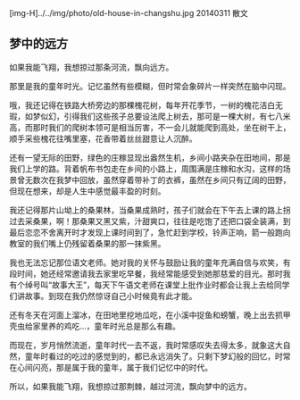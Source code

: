 [img-H]../../img/photo/old-house-in-changshu.jpg
20140311
散文

## 梦中的远方

如果我能飞翔，我想掠过那条河流，飘向远方。

那里是我的童年时光。记忆虽然有些模糊，但时常会象碎片一样突然在脑中闪现。

哦，我还记得在铁路大桥旁边的那棵槐花树，每年开花季节，一树的槐花洁白无瑕，如梦似幻，引得我们这些孩子总要设法爬上树去，那可是一棵大树，有七八米高，而那时我们的爬树本领可是相当厉害，不一会儿就能爬到高处，坐在树干上，顺手采些槐花往嘴里塞，花香带着丝丝甜意让人沉醉。

还有一望无际的田野，绿色的庄稼显现出盎然生机，乡间小路夹杂在田地间，那是我们上学的路。背着帆布书包走在乡间的小路上，周围满是庄稼和水沟，这样的场景曾无数次在我梦中回放，虽然穿着带补丁的衣裤，虽然在乡间只有辽阔的田野，但现在想来，却是人生中感觉最丰盈的时刻。

我还记得那片山坳上的桑果林，当桑果成熟时，孩子们就会在下午去上课的路上拐过去采桑果，啊！那桑果又黑又紫，汁甜爽口，往往是吃饱了还把口袋全装满，到最后恋恋不舍离开时才发现上课时间到了，急忙赶到学校，铃声正响，箭一般跑向教室的我们嘴上仍残留着桑果的那一抹紫黑。

我也无法忘记那位语文老师。她对我的关怀与鼓励让我的童年充满自信与欢笑，有段时间，她还经常邀请我去家里吃早餐，我经常能感受到她那慈爱的目光。那时我有个绰号叫“故事大王”，每天下午语文老师在课堂上批作业时都会让我上去给同学们讲故事。到现在我仍然惊讶自己小时候竟有此才能。

还有冬天在河面上溜冰，在田地里挖地瓜吃，在小溪中捉鱼和螃蟹，晚上出去抓甲壳虫给家里养的鸡吃...，童年时光总是那么有趣。

而现在，岁月悄然流逝，童年时代一去不返，我时常感叹失去得太多，就象这大自然，童年时看过的吃过的感觉到的，都已永远消失了。只剩下梦幻般的回忆，时常在心间闪亮，那是属于我的童年，属于我们记忆中的时代。

所以，如果我能飞翔，我想掠过那荆棘，越过河流，飘向梦中的远方。
